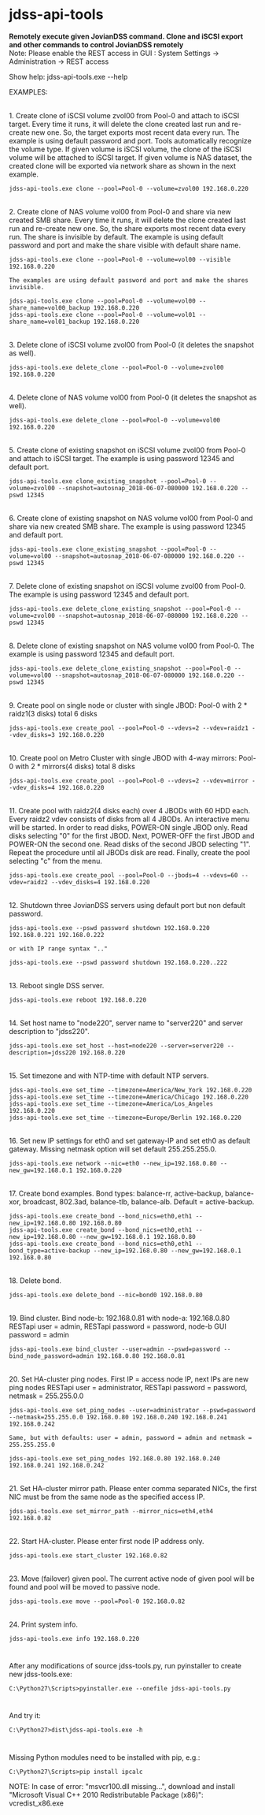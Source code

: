 
# jdss-api-tools

<b>Remotely execute given JovianDSS command. Clone and iSCSI export and other commands to control JovianDSS remotely</b>
<br>Note:
Please enable the REST access in GUI :
System Settings -> Administration -> REST access
<br>

Show help:
	jdss-api-tools.exe --help

EXAMPLES:

<br>1. Create clone of iSCSI volume zvol00 from Pool-0 and attach to iSCSI target.
    Every time it runs, it will delete the clone created last run and re-create new one.
    So, the target exports most recent data every run.
    The example is using default password and port.
    Tools automatically recognize the volume type. If given volume is iSCSI volume,
    the clone of the iSCSI volume will be attached to iSCSI target.
    If given volume is NAS dataset, the created clone will be exported via network share
    as shown in the next example.

    jdss-api-tools.exe clone --pool=Pool-0 --volume=zvol00 192.168.0.220


<br>2. Create clone of NAS volume vol00 from Pool-0 and share via new created SMB share.
    Every time it runs, it will delete the clone created last run and re-create new one.
    So, the share exports most recent data every run. The share is invisible by default.
    The example is using default password and port and make the share visible with default share name.

	jdss-api-tools.exe clone --pool=Pool-0 --volume=vol00 --visible 192.168.0.220

    The examples are using default password and port and make the shares invisible.

	jdss-api-tools.exe clone --pool=Pool-0 --volume=vol00 --share_name=vol00_backup 192.168.0.220
	jdss-api-tools.exe clone --pool=Pool-0 --volume=vol01 --share_name=vol01_backup 192.168.0.220


<br>3. Delete clone of iSCSI volume zvol00 from Pool-0 (it deletes the snapshot as well).

	jdss-api-tools.exe delete_clone --pool=Pool-0 --volume=zvol00 192.168.0.220


<br>4. Delete clone of NAS volume vol00 from Pool-0 (it deletes the snapshot as well).

	jdss-api-tools.exe delete_clone --pool=Pool-0 --volume=vol00 192.168.0.220


<br>5. Create clone of existing snapshot on iSCSI volume zvol00 from Pool-0 and attach to iSCSI target.
    The example is using password 12345 and default port.

	jdss-api-tools.exe clone_existing_snapshot --pool=Pool-0 --volume=zvol00 --snapshot=autosnap_2018-06-07-080000 192.168.0.220 --pswd 12345


<br>6. Create clone of existing snapshot on NAS volume vol00 from Pool-0 and share via new created SMB share.
    The example is using password 12345 and default port.

	jdss-api-tools.exe clone_existing_snapshot --pool=Pool-0 --volume=vol00 --snapshot=autosnap_2018-06-07-080000 192.168.0.220 --pswd 12345


<br>7. Delete clone of existing snapshot on iSCSI volume zvol00 from Pool-0.
    The example is using password 12345 and default port.

	jdss-api-tools.exe delete_clone_existing_snapshot --pool=Pool-0 --volume=zvol00 --snapshot=autosnap_2018-06-07-080000 192.168.0.220 --pswd 12345


<br>8. Delete clone of existing snapshot on NAS volume vol00 from Pool-0.
    The example is using password 12345 and default port.

	jdss-api-tools.exe delete_clone_existing_snapshot --pool=Pool-0 --volume=vol00 --snapshot=autosnap_2018-06-07-080000 192.168.0.220 --pswd 12345


<br>9. Create pool on single node or cluster with single JBOD:
	Pool-0 with 2 * raidz1(3 disks) total 6 disks

	jdss-api-tools.exe create_pool --pool=Pool-0 --vdevs=2 --vdev=raidz1 --vdev_disks=3 192.168.0.220


<br>10. Create pool on Metro Cluster with single JBOD with 4-way mirrors:
	Pool-0 with 2 * mirrors(4 disks) total 8 disks

	jdss-api-tools.exe create_pool --pool=Pool-0 --vdevs=2 --vdev=mirror --vdev_disks=4 192.168.0.220


<br>11. Create pool with raidz2(4 disks each) over 4 JBODs with 60 HDD each.
	Every raidz2 vdev consists of disks from all 4 JBODs. An interactive menu will be started.
	In order to read disks, POWER-ON single JBOD only. Read disks selecting "0" for the first JBOD.
	Next, POWER-OFF the first JBOD and POWER-ON the second one. Read disks of the second JBOD selecting "1".
	Repeat the procedure until all JBODs disk are read. Finally, create the pool selecting "c" from the menu.

	jdss-api-tools.exe create_pool --pool=Pool-0 --jbods=4 --vdevs=60 --vdev=raidz2 --vdev_disks=4 192.168.0.220


<br>12. Shutdown three JovianDSS servers using default port but non default password.

	jdss-api-tools.exe --pswd password shutdown 192.168.0.220 192.168.0.221 192.168.0.222

	or with IP range syntax ".."

	jdss-api-tools.exe --pswd password shutdown 192.168.0.220..222


<br>13. Reboot single DSS server.

	jdss-api-tools.exe reboot 192.168.0.220


<br>14. Set host name to "node220", server name to "server220" and server description to "jdss220".

	jdss-api-tools.exe set_host --host=node220 --server=server220 --description=jdss220 192.168.0.220


<br>15. Set timezone and with NTP-time with default NTP servers.

	jdss-api-tools.exe set_time --timezone=America/New_York 192.168.0.220
	jdss-api-tools.exe set_time --timezone=America/Chicago 192.168.0.220
	jdss-api-tools.exe set_time --timezone=America/Los_Angeles 192.168.0.220
	jdss-api-tools.exe set_time --timezone=Europe/Berlin 192.168.0.220


<br>16. Set new IP settings for eth0 and set gateway-IP and set eth0 as default gateway. Missing netmask option will set default 255.255.255.0.

	jdss-api-tools.exe network --nic=eth0 --new_ip=192.168.0.80 --new_gw=192.168.0.1 192.168.0.220


<br>17. Create bond examples. Bond types: balance-rr, active-backup, balance-xor, broadcast, 802.3ad, balance-tlb, balance-alb.
	Default = active-backup.

	jdss-api-tools.exe create_bond --bond_nics=eth0,eth1 --new_ip=192.168.0.80 192.168.0.80
	jdss-api-tools.exe create_bond --bond_nics=eth0,eth1 --new_ip=192.168.0.80 --new_gw=192.168.0.1 192.168.0.80
	jdss-api-tools.exe create_bond --bond_nics=eth0,eth1 --bond_type=active-backup --new_ip=192.168.0.80 --new_gw=192.168.0.1 192.168.0.80


<br>18. Delete bond.

	jdss-api-tools.exe delete_bond --nic=bond0 192.168.0.80


<br>19. Bind cluster. Bind node-b: 192.168.0.81 with node-a: 192.168.0.80
    RESTapi user = admin, RESTapi password = password, node-b GUI password = admin

	jdss-api-tools.exe bind_cluster --user=admin --pswd=password --bind_node_password=admin 192.168.0.80 192.168.0.81


<br>20. Set HA-cluster ping nodes. First IP = access node IP, next IPs are new ping nodes
    RESTapi user = administrator, RESTapi password = password, netmask = 255.255.0.0

    jdss-api-tools.exe set_ping_nodes --user=administrator --pswd=password --netmask=255.255.0.0 192.168.0.80 192.168.0.240 192.168.0.241 192.168.0.242

    Same, but with defaults: user = admin, password = admin and netmask = 255.255.255.0

    jdss-api-tools.exe set_ping_nodes 192.168.0.80 192.168.0.240 192.168.0.241 192.168.0.242


<br>21. Set HA-cluster mirror path. Please enter comma separated NICs, the first NIC must be from the same node as the specified access IP.

    jdss-api-tools.exe set_mirror_path --mirror_nics=eth4,eth4 192.168.0.82


<br>22. Start HA-cluster. Please enter first node IP address only.

    jdss-api-tools.exe start_cluster 192.168.0.82


<br>23. Move (failover) given pool.
    The current active node of given pool will be found and pool will be moved to passive node.

    jdss-api-tools.exe move --pool=Pool-0 192.168.0.82


<br>24. Print system info.

	jdss-api-tools.exe info 192.168.0.220

#
After any modifications of source jdss-tools.py, run pyinstaller to create new jdss-tools.exe:

	C:\Python27\Scripts>pyinstaller.exe --onefile jdss-api-tools.py
#
And try it:

	C:\Python27>dist\jdss-api-tools.exe -h
#
Missing Python modules need to be installed with pip, e.g.:

	C:\Python27\Scripts>pip install ipcalc


NOTE:
In case of error: "msvcr100.dll missing...",
download and install "Microsoft Visual C++ 2010 Redistributable Package (x86)": vcredist_x86.exe

